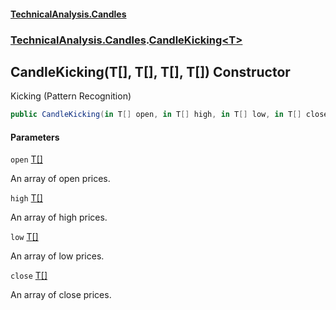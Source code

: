 #### [TechnicalAnalysis.Candles](Atypical.TechnicalAnalysis.Candles.md 'Atypical.TechnicalAnalysis.Candles')
### [TechnicalAnalysis.Candles](Atypical.TechnicalAnalysis.Candles.md#TechnicalAnalysis.Candles 'TechnicalAnalysis.Candles').[CandleKicking&lt;T&gt;](CandleKicking_T_.md 'TechnicalAnalysis.Candles.CandleKicking<T>')

## CandleKicking(T[], T[], T[], T[]) Constructor

Kicking (Pattern Recognition)

```csharp
public CandleKicking(in T[] open, in T[] high, in T[] low, in T[] close);
```
#### Parameters

<a name='TechnicalAnalysis.Candles.CandleKicking_T_.CandleKicking(T[],T[],T[],T[]).open'></a>

`open` [T](CandleKicking_T_.md#TechnicalAnalysis.Candles.CandleKicking_T_.T 'TechnicalAnalysis.Candles.CandleKicking<T>.T')[[]](https://docs.microsoft.com/en-us/dotnet/api/System.Array 'System.Array')

An array of open prices.

<a name='TechnicalAnalysis.Candles.CandleKicking_T_.CandleKicking(T[],T[],T[],T[]).high'></a>

`high` [T](CandleKicking_T_.md#TechnicalAnalysis.Candles.CandleKicking_T_.T 'TechnicalAnalysis.Candles.CandleKicking<T>.T')[[]](https://docs.microsoft.com/en-us/dotnet/api/System.Array 'System.Array')

An array of high prices.

<a name='TechnicalAnalysis.Candles.CandleKicking_T_.CandleKicking(T[],T[],T[],T[]).low'></a>

`low` [T](CandleKicking_T_.md#TechnicalAnalysis.Candles.CandleKicking_T_.T 'TechnicalAnalysis.Candles.CandleKicking<T>.T')[[]](https://docs.microsoft.com/en-us/dotnet/api/System.Array 'System.Array')

An array of low prices.

<a name='TechnicalAnalysis.Candles.CandleKicking_T_.CandleKicking(T[],T[],T[],T[]).close'></a>

`close` [T](CandleKicking_T_.md#TechnicalAnalysis.Candles.CandleKicking_T_.T 'TechnicalAnalysis.Candles.CandleKicking<T>.T')[[]](https://docs.microsoft.com/en-us/dotnet/api/System.Array 'System.Array')

An array of close prices.
